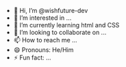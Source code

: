 - 👋 Hi, I’m @wishfuture-dev
- 👀 I’m interested in ...
- 🌱 I’m currently learning html and CSS
- 💞️ I’m looking to collaborate on ...
- 📫 How to reach me ...
- 😄 Pronouns: He/Him
- ⚡ Fun fact: ...

<!---
wishfuture-dev/wishfuture-dev is a ✨ special ✨ repository because its `README.md` (this file) appears on your GitHub profile.
You can click the Preview link to take a look at your changes.
--->

